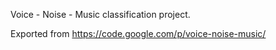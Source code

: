 Voice - Noise - Music classification project.

Exported from https://code.google.com/p/voice-noise-music/